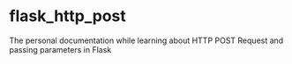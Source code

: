 # flask_http_post
The personal documentation while learning about HTTP POST Request and passing parameters in Flask
